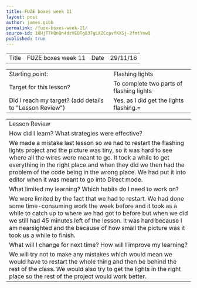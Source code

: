 ```yaml
---
title: FUZE boxes week 11
layout: post
author: james.gibb
permalink: /fuze-boxes-week-11/
source-id: 1KHjT7HQnQn4dzVEOTg837gLXZCcpvfKXSj-2fmtYnwQ
published: true
---
```

<table>
  <tr>
    <td>Title</td>
    <td>FUZE boxes week 11</td>
    <td>Date</td>
    <td>29/11/16</td>
  </tr>
</table>


<table>
  <tr>
    <td>Starting point:</td>
    <td>Flashing lights</td>
  </tr>
  <tr>
    <td>Target for this lesson?</td>
    <td>To complete two parts of flashing lights</td>
  </tr>
  <tr>
    <td>Did I reach my target? 
(add details to "Lesson Review")</td>
    <td> Yes, as I did get the lights flashing.=</td>
  </tr>
</table>


<table>
  <tr>
    <td>Lesson Review</td>
  </tr>
  <tr>
    <td>How did I learn? What strategies were effective? </td>
  </tr>
  <tr>
    <td>We made a mistake last lesson so we had to restart the flashing lights project and the picture was tiny, so it was hard to see where all the wires were meant to go. It took a while to get everything in the right place and when they did we then had the problem of the code being in the wrong place. We had put it into editor when it was meant to go into Direct mode.</td>
  </tr>
  <tr>
    <td>What limited my learning? Which habits do I need to work on? </td>
  </tr>
  <tr>
    <td>We were limited by the fact that we had to restart. We had done some time-consuming work the week before and it took as a while to catch up to where we had got to before but when we did we still had 45 minutes left of the lesson. It was hard because I am nearsighted and the because of how small the picture was it took us a while to finish.</td>
  </tr>
  <tr>
    <td>What will I change for next time? How will I improve my learning?</td>
  </tr>
  <tr>
    <td>We will try not to make any mistakes which would mean we would have to restart the whole thing and then be behind the rest of the class. We would also try to get the lights in the right place so the rest of the project would work better.</td>
  </tr>
</table>


